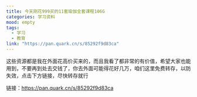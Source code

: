```yaml
---
title: 今天刚花999买的11套瑜伽全套课程106G
categories: 学习资料
mood: empty
tags:
  - 学习
  - 教育
link: "https://pan.quark.cn/s/85292f9d83ca"
---
```





这些资源都是我在外面花高价买来的，而且我看了都非常的有价值，希望大家也能用到，不要再到处去交钱了，你去外面可能得花好几万，咱们这里免费转存，以防失效，点击下方链接，尽快转存就行

链接：https://pan.quark.cn/s/85292f9d83ca








